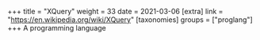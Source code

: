 +++
title = "XQuery"
weight = 33
date = 2021-03-06
[extra]
link = "https://en.wikipedia.org/wiki/XQuery"
[taxonomies]
groups = ["proglang"]
+++
A programming language

